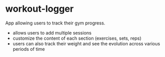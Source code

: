 # workout-logger
App allowing users to track their gym progress.
- allows users to add multiple sessions
- customize the content of each section (exercises, sets, reps)
- users can also track their weight and see the evolution across various periods of time
